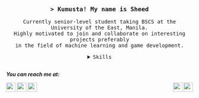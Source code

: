 <!-- <img align="center" src="img/header.png"> -->


<h3 align="center">
        <samp>&gt; Kumusta! My name is 
                <b>Sheed</b>
        </samp>
</h3>

<p align="center">
  <samp>
    Currently senior-level student taking BSCS at the University of the East, Manila. <br>
    Highly motivated to join and collaborate on interesting projects preferably<br>
    in the field of machine learning and game development.
    </samp>
</p>    
 


<details align="center">
    <summary> <samp>Skills</samp></summary>
    <p align="center">
      
#### Languages
<a href="https://www.python.org/" target="_blank" rel="noreferrer"><img src="https://img.shields.io/badge/Python-3776AB?style=for-the-badge&logo=python&logoColor=white" loading="lazy" width="auto" height="30" alt="Python" /></a>
<a href="#" target="_blank" rel="noreferrer"><img src="https://img.shields.io/badge/Java-ED8B00?style=for-the-badge&logo=java&logoColor=white" loading="lazy" width="auto" height="30" alt="Java" /></a>
<a href="#" target="_blank" rel="noreferrer"><img src="https://img.shields.io/badge/JavaScript-F7DF1E?style=for-the-badge&logo=javascript&logoColor=black" loading="lazy" width="auto" height="30" alt="JavaScript" /></a>
<a href="#" rel="noreferrer"><img src="https://img.shields.io/badge/R-276DC3?style=for-the-badge&logo=r&logoColor=white" loading="lazy" width="auto" height="30" alt="R" /></a>
<a href="#" target="_blank" rel="noreferrer"><img src="https://img.shields.io/badge/Sass-CC6699?style=for-the-badge&logo=sass&logoColor=white" loading="lazy" width="auto" height="30" alt="SASS" /></a>

#### Frameworks
<a href="https://flask.palletsprojects.com/en/2.0.x/" target="_blank" rel="noreferrer"><img src="https://img.shields.io/badge/Flask-000000?style=for-the-badge&logo=flask&logoColor=white" loading="lazy" width="auto" height="30" alt="Flask" /></a>
<a href="https://reactjs.org/" target="_blank" rel="noreferrer"><img src="https://img.shields.io/badge/React-20232A?style=for-the-badge&logo=react&logoColor=61DAFB" loading="lazy" width="auto" height="30" alt="React" /></a>

#### DBMS (Database Management System)
<a href="" target="_blank" rel="noreferrer"><img src="https://img.shields.io/badge/MySQL-005C84?style=for-the-badge&logo=mysql&logoColor=white" loading="lazy" width="auto" height="30" /></a>
<a href="" target="_blank" rel="noreferrer"><img src="https://img.shields.io/badge/PostgreSQL-316192?style=for-the-badge&logo=postgresql&logoColor=white" loading="lazy" width="auto" height="30" /></a>
<a href="" target="_blank" rel="noreferrer"><img src="https://img.shields.io/badge/Microsoft%20SQL%20Server-CC2927?style=for-the-badge&logo=microsoft%20sql%20server&logoColor=white" loading="lazy" width="auto" height="30" alt="MySQL" /></a>

#### Tools
<a href="" target="_blank" rel="noreferrer"><img src="https://img.shields.io/badge/Heroku-430098?style=for-the-badge&logo=heroku&logoColor=white" loading="lazy" width="auto" height="30" /></a>
<a href="" target="_blank" rel="noreferrer"><img src="https://img.shields.io/badge/Notion-000000?style=for-the-badge&logo=notion&logoColor=white" loading="lazy" width="auto" height="30" /></a>
<a href="" target="_blank" rel="noreferrer"><img src="https://img.shields.io/badge/replit-667881?style=for-the-badge&logo=replit&logoColor=white"
loading="lazy" width="auto" height="30" /></a>
<a href="" target="_blank" rel="noreferrer"><img src="https://img.shields.io/badge/Visual_Studio_Code-0078D4?style=for-the-badge&logo=visual%20studio%20code&logoColor=white" loading="lazy" width="auto" height="30" /></a>

#### Currently learning
<a href="https://www.djangoproject.com/" target="_blank" rel="noreferrer"><img src="https://img.shields.io/badge/Django-092E20?style=for-the-badge&logo=django&logoColor=white" loading="lazy" width="auto" height="30" alt="Django" /></a>
<a href="#" rel="noreferrer"><img src="https://img.shields.io/badge/React_Native-20232A?style=for-the-badge&logo=react&logoColor=61DAFB" loading="lazy" width="auto" height="30" /></a>

#### Other Interest
<a href="https://dotnet.microsoft.com/en-us/" target="_blank" rel="noreferrer"><img src="https://img.shields.io/badge/.NET-5C2D91?style=for-the-badge&logo=.net&logoColor=white" loading="lazy" width="auto" height="30" alt=".Net" /></a>
<a href="#" rel="noreferrer"><img src="https://img.shields.io/badge/Unity-100000?style=for-the-badge&logo=unity&logoColor=white" loading="lazy" width="auto" height="30" /></a>

<!-- <a href="#" rel="noreferrer"><img src="https://img.shields.io/badge/Xamarin-3498DB?style=for-the-badge&logo=xamarin&logoColor=white" loading="lazy" width="auto" height="30" /></a> -->
<!-- <a href="#" rel="noreferrer"><img src="https://img.shields.io/badge/Flutter-02569B?style=for-the-badge&logo=flutter&logoColor=white" loading="lazy" width="auto" height="30" /></a> -->

</details>

<a></a>
------------

***You can reach me at:***
<div>
<a align="left" href="https://www.linkedin.com/in/rasheed-delacruz/" target="_blank" rel="noreferrer"><img src="https://img.shields.io/badge/LinkedIn-0077B5?style=for-the-badge&logo=linkedin&logoColor=white" loading="lazy" height="25" /></a>
<a align="left" href="mailto:rasheed.delacruz@yahoo.com" target="_blank" rel="noreferrer"><img src="https://img.shields.io/badge/Yahoo!-6001D2?style=for-the-badge&logo=Yahoo!&logoColor=white" loading="lazy" height="25" /></a>
<a align="left" href="sheed.netlify.app" target="_blank" rel="noreferrer"><img src="https://img.shields.io/badge/website-000000?style=for-the-badge&logo=About.me&logoColor=white" loading="lazy" height="25" /></a>

<img align="right" src="https://img.shields.io/github/followers/meelvore.svg?style=social&label=Follow&maxAge=2592000" height="25" />
<img align="right" src="https://visitor-badge.laobi.icu/badge?page_id=meelvore.README.md" height="25" />
</div>
